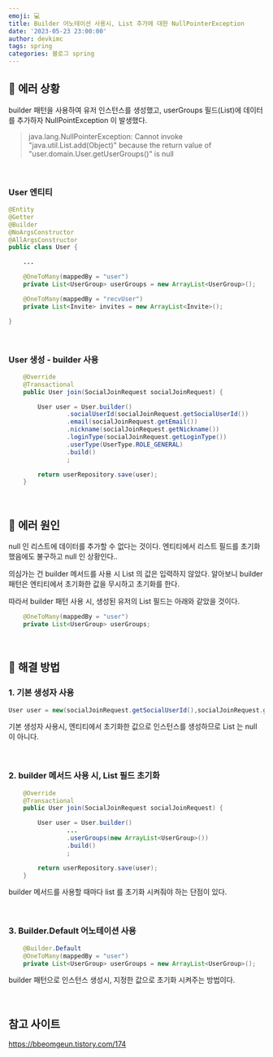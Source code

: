 ```yaml
---
emoji: 💻
title: Builder 어노테이션 사용시, List 추가에 대한 NullPointerException
date: '2023-05-23 23:00:00'
author: devkimc
tags: spring
categories: 블로그 spring
---
```


## 🚫 에러 상황

builder 패턴을 사용하여 유저 인스턴스를 생성했고, userGroups 필드(List)에 데이터를 추가하자 NullPointException 이 발생했다.

> java.lang.NullPointerException: Cannot invoke "java.util.List.add(Object)" because the return value of "user.domain.User.getUserGroups()" is null

<br/>

### User 엔티티

```java
@Entity
@Getter
@Builder
@NoArgsConstructor
@AllArgsConstructor
public class User {

    ...

    @OneToMany(mappedBy = "user")
    private List<UserGroup> userGroups = new ArrayList<UserGroup>();

    @OneToMany(mappedBy = "recvUser")
    private List<Invite> invites = new ArrayList<Invite>();

}
```

<br/>

### User 생성 - builder 사용

```java
    @Override
    @Transactional
    public User join(SocialJoinRequest socialJoinRequest) {

        User user = User.builder()
                .socialUserId(socialJoinRequest.getSocialUserId())
                .email(socialJoinRequest.getEmail())
                .nickname(socialJoinRequest.getNickname())
                .loginType(socialJoinRequest.getLoginType())
                .userType(UserType.ROLE_GENERAL)
                .build()
                ;

        return userRepository.save(user);
    }
```

<br/>

## 📜 에러 원인

null 인 리스트에 데이터를 추가할 수 없다는 것이다.
엔티티에서 리스트 필드를 초기화 했음에도 불구하고 null 인 상황인다..

의심가는 건 builder 메서드를 사용 시 List 의 값은 입력하지 않았다.
알아보니 builder 패턴은 엔티티에서 초기화한 값을 무시하고 초기화를 한다.

따라서 builder 패턴 사용 시, 생성된 유저의 List 필드는 아래와 같았을 것이다.

```java
    @OneToMany(mappedBy = "user")
    private List<UserGroup> userGroups;
```

<br />

## 🔑 해결 방법

### 1. 기본 생성자 사용

```java
User user = new(socialJoinRequest.getSocialUserId(),socialJoinRequest.getEmail()...);
```

기본 생성자 사용시, 엔티티에서 초기화한 값으로 인스턴스를 생성하므로 List 는 null 이 아니다.

<br />

### 2. builder 메서드 사용 시, List 필드 초기화

```java
    @Override
    @Transactional
    public User join(SocialJoinRequest socialJoinRequest) {

        User user = User.builder()
                ...
                .userGroups(new ArrayList<UserGroup>())
                .build()
                ;

        return userRepository.save(user);
    }
```

builder 메서드를 사용할 때마다 list 를 초기화 시켜줘야 하는 단점이 있다.

<br />

### 3. Builder.Default 어노테이션 사용

```java
    @Builder.Default
    @OneToMany(mappedBy = "user")
    private List<UserGroup> userGroups = new ArrayList<UserGroup>();
```

builder 패턴으로 인스턴스 생성시, 지정한 값으로 초기화 시켜주는 방법이다.

<br />

## 참고 사이트

https://bbeomgeun.tistory.com/174

```toc

```
